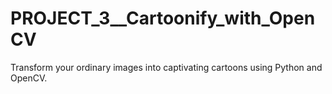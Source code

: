 # PROJECT_3__Cartoonify_with_OpenCV
Transform your ordinary images into captivating cartoons using Python and OpenCV.
